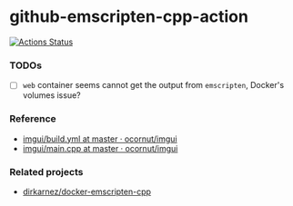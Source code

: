 github-emscripten-cpp-action
============================
[![Actions Status](https://github.com/dirkarnez/github-emscripten-cpp-action/workflows/docker-compose-actions-workflow/badge.svg)](https://github.com/dirkarnez/github-emscripten-cpp-action/actions)

### TODOs
- [ ] `web` container seems cannot get the output from `emscripten`, Docker's volumes issue?

### Reference
- [imgui/build.yml at master · ocornut/imgui](https://github.com/ocornut/imgui/blob/master/.github/workflows/build.yml)
- [imgui/main.cpp at master · ocornut/imgui](https://github.com/ocornut/imgui/blob/master/examples/example_emscripten_opengl3/main.cpp)


### Related projects
- [dirkarnez/docker-emscripten-cpp](https://github.com/dirkarnez/docker-emscripten-cpp)
